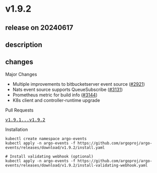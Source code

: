 # v1.9.2

## release on 20240617
## description
## changes
Major Changes

* Multiple improvements to bitbucketserver event source (<a class="issue-link js-issue-link" data-error-text="Failed to load title" data-id="2011168015" data-permission-text="Title is private" data-url="https://github.com/argoproj/argo-events/issues/2921" data-hovercard-type="pull_request" data-hovercard-url="/argoproj/argo-events/pull/2921/hovercard" href="https://github.com/argoproj/argo-events/pull/2921">#2921</a>)
* Nats event source supports QueueSubscribe (<a class="issue-link js-issue-link" data-error-text="Failed to load title" data-id="2293603800" data-permission-text="Title is private" data-url="https://github.com/argoproj/argo-events/issues/3131" data-hovercard-type="pull_request" data-hovercard-url="/argoproj/argo-events/pull/3131/hovercard" href="https://github.com/argoproj/argo-events/pull/3131">#3131</a>)
* Prometheus metric for build info (<a class="issue-link js-issue-link" data-error-text="Failed to load title" data-id="2312664441" data-permission-text="Title is private" data-url="https://github.com/argoproj/argo-events/issues/3144" data-hovercard-type="pull_request" data-hovercard-url="/argoproj/argo-events/pull/3144/hovercard" href="https://github.com/argoproj/argo-events/pull/3144">#3144</a>)
* K8s client and controller-runtime upgrade

Pull Requests

<a class="commit-link" href="https://github.com/argoproj/argo-events/compare/v1.9.1...v1.9.2"><tt>v1.9.1...v1.9.2</tt></a>

Installation

    kubectl create namespace argo-events
    kubectl apply -n argo-events -f https://github.com/argoproj/argo-events/releases/download/v1.9.2/install.yaml

    # Install validating webhook (optional)
    kubectl apply -n argo-events -f https://github.com/argoproj/argo-events/releases/download/v1.9.2/install-validating-webhook.yaml



